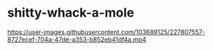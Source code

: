 # shitty-whack-a-mole



https://user-images.githubusercontent.com/103689125/227807557-8727ecef-704a-47de-a353-b852eb41df4a.mp4

